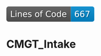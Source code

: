 \
![Lines of Code](https://raw.githubusercontent.com/TechnicJelle/CMGT_Intake/badges/badgelines.svg?token=AFMHXL3KHPYIRNRGXAR6JDLAKOW52)
# CMGT_Intake

